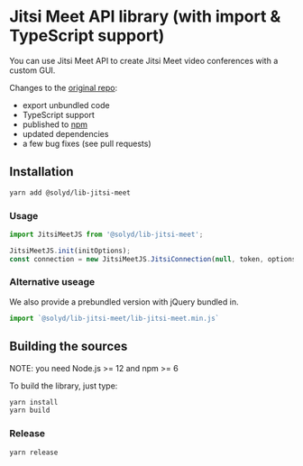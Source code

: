 # Jitsi Meet API library (with import & TypeScript support)

You can use Jitsi Meet API to create Jitsi Meet video conferences with a custom GUI.

Changes to the [original repo](https://github.com/jitsi/lib-jitsi-meet):

- export unbundled code
- TypeScript support
- published to [npm](https://www.npmjs.com/package/@solyd/lib-jitsi-meet)
- updated dependencies
- a few bug fixes (see pull requests)

## Installation

```bash
yarn add @solyd/lib-jitsi-meet
```

### Usage

```typescript
import JitsiMeetJS from '@solyd/lib-jitsi-meet';

JitsiMeetJS.init(initOptions);
const connection = new JitsiMeetJS.JitsiConnection(null, token, options);
```

### Alternative useage

We also provide a prebundled version with jQuery bundled in.

```typescript
import `@solyd/lib-jitsi-meet/lib-jitsi-meet.min.js`
```


## Building the sources

NOTE: you need Node.js >= 12 and npm >= 6

To build the library, just type:

```bash
yarn install
yarn build
```

### Release

```
yarn release
```
